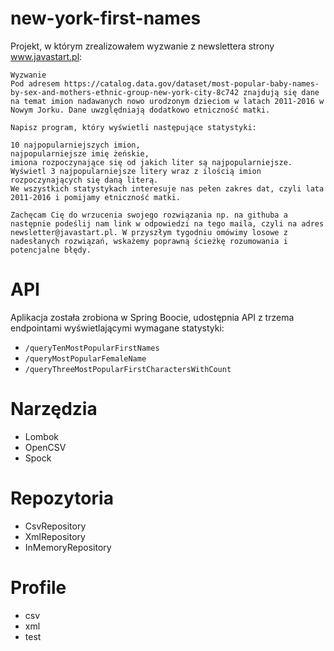 # new-york-first-names

Projekt, w którym zrealizowałem wyzwanie z newslettera strony www.javastart.pl: 

```
Wyzwanie
Pod adresem https://catalog.data.gov/dataset/most-popular-baby-names-by-sex-and-mothers-ethnic-group-new-york-city-8c742 znajdują się dane na temat imion nadawanych nowo urodzonym dzieciom w latach 2011-2016 w Nowym Jorku. Dane uwzględniają dodatkowo etniczność matki.

Napisz program, który wyświetli następujące statystyki:

10 najpopularniejszych imion,
najpopularniejsze imię żeńskie,
imiona rozpoczynające się od jakich liter są najpopularniejsze. Wyświetl 3 najpopularniejsze litery wraz z ilością imion rozpoczynających się daną literą.
We wszystkich statystykach interesuje nas pełen zakres dat, czyli lata 2011-2016 i pomijamy etniczność matki.

Zachęcam Cię do wrzucenia swojego rozwiązania np. na githuba a następnie podeślij nam link w odpowiedzi na tego maila, czyli na adres newsletter@javastart.pl. W przyszłym tygodniu omówimy losowe z nadesłanych rozwiązań, wskażemy poprawną ścieżkę rozumowania i potencjalne błędy.
```

# API
Aplikacja została zrobiona w Spring Boocie, udostępnia API z trzema endpointami wyświetlającymi wymagane statystyki:
 - `/queryTenMostPopularFirstNames`
 - `/queryMostPopularFemaleName`
 - `/queryThreeMostPopularFirstCharactersWithCount`

# Narzędzia
- Lombok
- OpenCSV
- Spock

# Repozytoria
- CsvRepository
- XmlRepository
- InMemoryRepository

# Profile
- csv
- xml
- test
